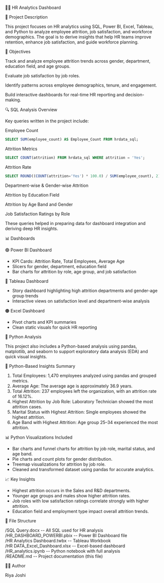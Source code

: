 👩‍💼 HR Analytics Dashboard

📌 Project Description

This project focuses on HR analytics using SQL, Power BI, Excel, Tableau, and Python to analyze employee attrition, job satisfaction, and workforce demographics. The goal is to derive insights that help HR teams improve retention, enhance job satisfaction, and guide workforce planning.

🎯 Objectives

Track and analyze employee attrition trends across gender, department, education field, and age groups.

Evaluate job satisfaction by job roles.

Identify patterns across employee demographics, tenure, and engagement.

Build interactive dashboards for real-time HR reporting and decision-making.


🔍 SQL Analysis Overview

Key queries written in the project include:

Employee Count

```sql
SELECT SUM(employee_count) AS Employee_Count FROM hrdata_sql;
```

Attrition Metrics

```sql
SELECT COUNT(attrition) FROM hrdata_sql WHERE attrition = 'Yes';
```

Attrition Rate

```sql
SELECT ROUND((COUNT(attrition='Yes') * 100.0) / SUM(employee_count), 2) AS Attrition_Rate FROM hrdata_sql;
```

Department-wise & Gender-wise Attrition

Attrition by Education Field

Attrition by Age Band and Gender

Job Satisfaction Ratings by Role

These queries helped in preparing data for dashboard integration and deriving deep HR insights.

📊 Dashboards

🟢 Power BI Dashboard

- KPI Cards: Attrition Rate, Total Employees, Average Age
- Slicers for gender, department, education field
- Bar charts for attrition by role, age group, and job satisfaction

🔵 Tableau Dashboard

- Story dashboard highlighting high attrition departments and gender-age group trends
- Interactive views on satisfaction level and department-wise analysis

🟠 Excel Dashboard

- Pivot charts and KPI summaries
- Clean static visuals for quick HR reporting

🧮 Python Analysis

This project also includes a Python-based analysis using pandas, matplotlib, and seaborn to support exploratory data analysis (EDA) and quick visual insights.

📌 Python-Based Insights Summary

1. Total Employees: 1,470 employees analyzed using pandas and grouped metrics.
2. Average Age: The average age is approximately 36.9 years.
3. Total Attrition: 237 employees left the organization, with an attrition rate of 16.12%.
4. Highest Attrition by Job Role: Laboratory Technician showed the most attrition cases.
5. Marital Status with Highest Attrition: Single employees showed the highest attrition.
6. Age Band with Highest Attrition: Age group 25–34 experienced the most attrition.

📊 Python Visualizations Included

- Bar charts and funnel charts for attrition by job role, marital status, and age band.
- Pie charts and count plots for gender distribution.
- Treemap visualizations for attrition by job role.
- Cleaned and transformed dataset using pandas for accurate analytics.


📈 Key Insights

- Highest attrition occurs in the Sales and R&D departments.
- Younger age groups and males show higher attrition rates.
- Job roles with low satisfaction ratings correlate strongly with higher attrition.
- Education field and employment type impact overall attrition trends.

📁 File Structure

/SQL Query.docx                -- All SQL used for HR analysis  
/HR_DASHBOARD_POWERBI.pbix     -- Power BI Dashboard file  
/HR Analytics Dashboard.twbx   -- Tableau Workbook  
/HR DATA_Excel_Dashboard.xlsx  -- Excel-based dashboard  
/HR_analytics.ipynb            -- Python notebook with full analysis  
/README.md                     -- Project documentation (this file)

🙋‍♀️ Author

Riya Joshi
